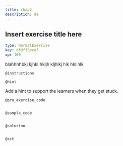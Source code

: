 ```yaml
---
title: chap2
description: de
---
```


## Insert exercise title here

```yaml
type: NormalExercise
key: df9f38eca3
xp: 100
```

<!-- Coding exercise documentation: https://instructor-support.datacamp.com/en/articles/2375526-course-coding-exercises -->
blahhhhbkj kjhkl hkljh kljhlkj hlk hkl hlk

`@instructions`


`@hint`
<!-- Hint best practices: https://instructor-support.datacamp.com/en/articles/2379164-hints-best-practices -->
Add a hint to support the learners when they get stuck.

`@pre_exercise_code`
```{python}

```

`@sample_code`
```{python}

```

`@solution`
```{python}

```

`@sct`
```{python}

```
